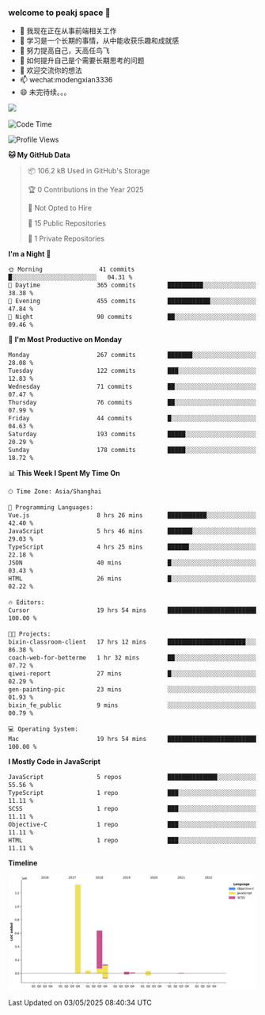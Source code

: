 ### welcome to peakj space 👋



- 🔭 我现在正在从事前端相关工作
- 🌱 学习是一个长期的事情，从中能收获乐趣和成就感
- 👯 努力提高自己，天高任鸟飞
- 🤔 如何提升自己是个需要长期思考的问题
- 💬 欢迎交流你的想法
- 📫 wechat:modengxian3336
- 😄 未完待续。。。

![](https://s2.ax1x.com/2019/06/28/ZKxc4J.jpg)

<!--START_SECTION:waka-->
![Code Time](http://img.shields.io/badge/Code%20Time-4%2C572%20hrs%201%20min-blue)

![Profile Views](http://img.shields.io/badge/Profile%20Views-0-blue)

**🐱 My GitHub Data** 

> 📦 106.2 kB Used in GitHub's Storage 
 > 
> 🏆 0 Contributions in the Year 2025
 > 
> 🚫 Not Opted to Hire
 > 
> 📜 15 Public Repositories 
 > 
> 🔑 1 Private Repositories 
 > 
**I'm a Night 🦉** 

```text
🌞 Morning                41 commits          █░░░░░░░░░░░░░░░░░░░░░░░░   04.31 % 
🌆 Daytime                365 commits         ██████████░░░░░░░░░░░░░░░   38.38 % 
🌃 Evening                455 commits         ████████████░░░░░░░░░░░░░   47.84 % 
🌙 Night                  90 commits          ██░░░░░░░░░░░░░░░░░░░░░░░   09.46 % 
```
📅 **I'm Most Productive on Monday** 

```text
Monday                   267 commits         ███████░░░░░░░░░░░░░░░░░░   28.08 % 
Tuesday                  122 commits         ███░░░░░░░░░░░░░░░░░░░░░░   12.83 % 
Wednesday                71 commits          ██░░░░░░░░░░░░░░░░░░░░░░░   07.47 % 
Thursday                 76 commits          ██░░░░░░░░░░░░░░░░░░░░░░░   07.99 % 
Friday                   44 commits          █░░░░░░░░░░░░░░░░░░░░░░░░   04.63 % 
Saturday                 193 commits         █████░░░░░░░░░░░░░░░░░░░░   20.29 % 
Sunday                   178 commits         █████░░░░░░░░░░░░░░░░░░░░   18.72 % 
```


📊 **This Week I Spent My Time On** 

```text
🕑︎ Time Zone: Asia/Shanghai

💬 Programming Languages: 
Vue.js                   8 hrs 26 mins       ███████████░░░░░░░░░░░░░░   42.40 % 
JavaScript               5 hrs 46 mins       ███████░░░░░░░░░░░░░░░░░░   29.03 % 
TypeScript               4 hrs 25 mins       ██████░░░░░░░░░░░░░░░░░░░   22.18 % 
JSON                     40 mins             █░░░░░░░░░░░░░░░░░░░░░░░░   03.43 % 
HTML                     26 mins             █░░░░░░░░░░░░░░░░░░░░░░░░   02.22 % 

🔥 Editors: 
Cursor                   19 hrs 54 mins      █████████████████████████   100.00 % 

🐱‍💻 Projects: 
bixin-classroom-client   17 hrs 12 mins      ██████████████████████░░░   86.38 % 
coach-web-for-betterme   1 hr 32 mins        ██░░░░░░░░░░░░░░░░░░░░░░░   07.72 % 
qiwei-report             27 mins             █░░░░░░░░░░░░░░░░░░░░░░░░   02.29 % 
gen-painting-pic         23 mins             ░░░░░░░░░░░░░░░░░░░░░░░░░   01.93 % 
bixin_fe_public          9 mins              ░░░░░░░░░░░░░░░░░░░░░░░░░   00.79 % 

💻 Operating System: 
Mac                      19 hrs 54 mins      █████████████████████████   100.00 % 
```

**I Mostly Code in JavaScript** 

```text
JavaScript               5 repos             ██████████████░░░░░░░░░░░   55.56 % 
TypeScript               1 repo              ███░░░░░░░░░░░░░░░░░░░░░░   11.11 % 
SCSS                     1 repo              ███░░░░░░░░░░░░░░░░░░░░░░   11.11 % 
Objective-C              1 repo              ███░░░░░░░░░░░░░░░░░░░░░░   11.11 % 
HTML                     1 repo              ███░░░░░░░░░░░░░░░░░░░░░░   11.11 % 
```



**Timeline**

![Lines of Code chart](https://raw.githubusercontent.com/PeakJ/PeakJ/master/assets/bar_graph.png)


 Last Updated on 03/05/2025 08:40:34 UTC
<!--END_SECTION:waka-->

